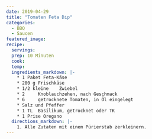 ```yaml
---
date: 2019-04-29
title: "Tomaten Feta Dip"
categories:
  - BBQ
  - Saucen
featured_image:
recipe:
  servings:
  prep: 10 Minuten
  cook:
  temp:
  ingredients_markdown: |-
    * 1 Paket Feta-Käse
    * 200 g Frischkäse
    * 1/2 kleine 	Zwiebel
    * 2  	Knoblauchzehen, nach Geschmack
    * 6  	getrocknete Tomaten, in Öl eingelegt
    * Salz und Pfeffer
    * 1 TL 	Basilikum, getrocknet oder TK
    * 1 Prise Oregano
  directions_markdown: |-
    1. Alle Zutaten mit einem Pürierstab zerkleinern.
---
```

